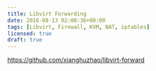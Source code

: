 ```yaml
---
title: Libvirt Forwarding
date: 2016-08-13 02:08:36+00:00
tags: [Libvirt, Firewall, KVM, NAT, iptables]
licensed: true
draft: true
---
```


<https://github.com/xianghuzhao/libvirt-forward>
